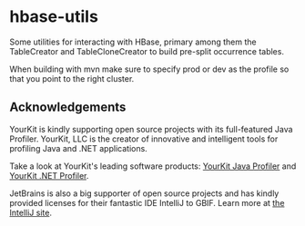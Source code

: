 hbase-utils
===========

Some utilities for interacting with HBase, primary among them the TableCreator and TableCloneCreator to build pre-split
occurrence tables.

When building with mvn make sure to specify prod or dev as the profile so that you point to the right cluster.


Acknowledgements
----------------
YourKit is kindly supporting open source projects with its full-featured Java Profiler. YourKit, LLC is the creator of innovative and intelligent tools for profiling Java and .NET applications.

Take a look at YourKit's leading software products: <a href="http://www.yourkit.com/java/profiler/index.jsp">YourKit Java Profiler</a> and <a href="http://www.yourkit.com/.net/profiler/index.jsp">YourKit .NET Profiler</a>.

JetBrains is also a big supporter of open source projects and has kindly provided licenses for their fantastic IDE IntelliJ to GBIF. Learn more at <a href="http://www.jetbrains.com/idea/">the IntelliJ site</a>.
